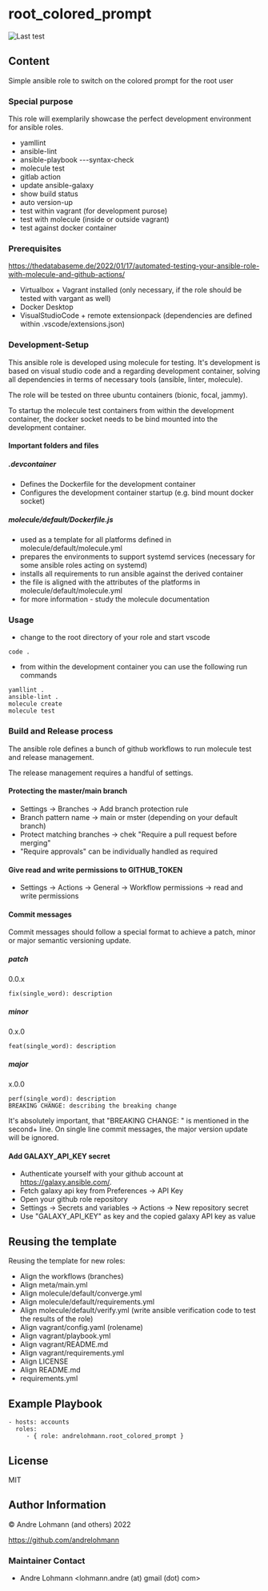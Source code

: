 # root_colored_prompt

  ![Last test](https://github.com/andrelohmann/ansible-role-root_colored_prompt/actions/workflows/molecule.yml/badge.svg)

## Content

Simple ansible role to switch on the colored prompt for the root user

### Special purpose

This role will exemplarily showcase the perfect development environment for ansible roles.

  * yamllint
  * ansible-lint
  * ansible-playbook ---syntax-check
  * molecule test
  * gitlab action
  * update ansible-galaxy
  * show build status
  * auto version-up
  * test within vagrant (for development purose)
  * test with molecule (inside or outside vagrant)
  * test against docker container

### Prerequisites

https://thedatabaseme.de/2022/01/17/automated-testing-your-ansible-role-with-molecule-and-github-actions/

  * Virtualbox + Vagrant installed (only necessary, if the role should be tested with vargant as well)
  * Docker Desktop
  * VisualStudioCode + remote extensionpack (dependencies are defined within .vscode/extensions.json)

### Development-Setup

This ansible role is developed using molecule for testing. It's development is based on visual studio code and a regarding development container, solving all dependencies in terms of necessary tools (ansible, linter, molecule).

The role will be tested on three ubuntu containers (bionic, focal, jammy).

To startup the molecule test containers from within the development container, the docker socket needs to be bind mounted into the development container.

#### Important folders and files

##### .devcontainer

  * Defines the Dockerfile for the development container
  * Configures the development container startup (e.g. bind mount docker socket)

##### molecule/default/Dockerfile.js

  * used as a template for all platforms defined in molecule/default/molecule.yml
  * prepares the environments to support systemd services (necessary for some ansible roles acting on systemd)
  * installs all requirements to run ansible against the derived container
  * the file is aligned with the attributes of the platforms in molecule/default/molecule.yml
  * for more information - study the molecule documentation

### Usage

  * change to the root directory of your role and start vscode
```
code .
```
  * from within the development container you can use the following run commands
```
yamllint .
ansible-lint .
molecule create
molecule test
```

### Build and Release process

The ansible role defines a bunch of github workflows to run molecule test and release management.

The release management requires a handful of settings.

#### Protecting the master/main branch

  * Settings -> Branches -> Add branch protection rule
  * Branch pattern name -> main or mster (depending on your default branch)
  * Protect matching branches -> chek "Require a pull request before merging"
  * "Require approvals" can be individually handled as required

#### Give read and write permissions to GITHUB_TOKEN

  * Settings -> Actions -> General -> Workflow permissions -> read and write permissions

#### Commit messages

Commit messages should follow a special format to achieve a patch, minor or major semantic versioning update.

##### patch

0.0.x

```
fix(single_word): description
```

##### minor

0.x.0

```
feat(single_word): description
```

##### major

x.0.0

```
perf(single_word): description
BREAKING CHANGE: describing the breaking change
```

It's absolutely important, that "BREAKING CHANGE: " is mentioned in the second+ line. On single line commit messages, the major version update will be ignored.

#### Add GALAXY_API_KEY secret

  * Authenticate yourself with your github account at https://galaxy.ansible.com/.
  * Fetch galaxy api key from Preferences -> API Key
  * Open your github role repository
  * Settings -> Secrets and variables -> Actions -> New repository secret
  * Use "GALAXY_API_KEY" as key and the copied galaxy API key as value

## Reusing the template

Reusing the template for new roles:

  * Align the workflows (branches)
  * Align meta/main.yml
  * Align molecule/default/converge.yml
  * Align molecule/default/requirements.yml
  * Align molecule/default/verify.yml (write ansible verification code to test the results of the role)
  * Align vagrant/config.yaml (rolename)
  * Align vagrant/playbook.yml
  * Align vagrant/README.md
  * Align vagrant/requirements.yml
  * Align LICENSE
  * Align README.md
  * requirements.yml

## Example Playbook

    - hosts: accounts
      roles:
         - { role: andrelohmann.root_colored_prompt }

## License

MIT

## Author Information

&copy; Andre Lohmann (and others) 2022

https://github.com/andrelohmann

### Maintainer Contact

  * Andre Lohmann
    <lohmann.andre (at) gmail (dot) com>
